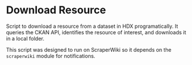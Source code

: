 # Download Resource
Script to download a resource from a dataset in HDX programatically. It queries the CKAN API, identifies the resource of interest, and downloads it in a local folder.

This script was designed to run on ScraperWiki so it depends on the `scraperwiki` module for notifications.